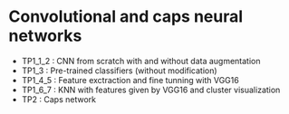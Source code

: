# Convolutional and caps neural networks

  * TP1_1_2 : CNN from scratch with and without data augmentation
  * TP1_3 : Pre-trained classifiers (without modification)
  * TP1_4_5 : Feature exctraction and fine tunning with VGG16
  * TP1_6_7 : KNN with features given by VGG16 and cluster visualization
  * TP2 : Caps network
